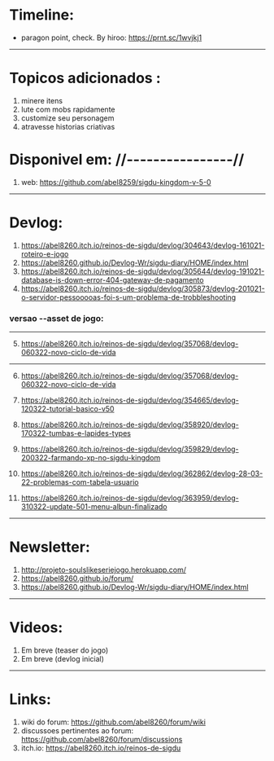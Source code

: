 # Timeline:
- paragon point, check. By hiroo: https://prnt.sc/1wvjkj1  

---

# Topicos adicionados :
1. minere itens
2. lute com mobs rapidamente  
3. customize seu personagem
4. atravesse historias criativas 



# Disponivel em: //----------------//
1. web: https://github.com/abel8259/sigdu-kingdom-v-5-0   

---

# Devlog:
1. https://abel8260.itch.io/reinos-de-sigdu/devlog/304643/devlog-161021-roteiro-e-jogo
2. https://abel8260.github.io/Devlog-Wr/sigdu-diary/HOME/index.html
3. https://abel8260.itch.io/reinos-de-sigdu/devlog/305644/devlog-191021-database-is-down-error-404-gateway-de-pagamento
4. https://abel8260.itch.io/reinos-de-sigdu/devlog/305873/devlog-201021-o-servidor-pessooooas-foi-s-um-problema-de-trobbleshooting

### versao --asset de jogo:  
---
5. https://abel8260.itch.io/reinos-de-sigdu/devlog/357068/devlog-060322-novo-ciclo-de-vida
---

6. https://abel8260.itch.io/reinos-de-sigdu/devlog/357068/devlog-060322-novo-ciclo-de-vida

7. https://abel8260.itch.io/reinos-de-sigdu/devlog/354665/devlog-120322-tutorial-basico-v50

8. https://abel8260.itch.io/reinos-de-sigdu/devlog/358920/devlog-170322-tumbas-e-lapides-types

9. https://abel8260.itch.io/reinos-de-sigdu/devlog/359829/devlog-200322-farmando-xp-no-sigdu-kingdom

10. https://abel8260.itch.io/reinos-de-sigdu/devlog/362862/devlog-28-03-22-problemas-com-tabela-usuario

11. https://abel8260.itch.io/reinos-de-sigdu/devlog/363959/devlog-310322-update-501-menu-albun-finalizado 

---

#  Newsletter:

1. http://projeto-soulslikeseriejogo.herokuapp.com/
2. https://abel8260.github.io/forum/
3. https://abel8260.github.io/Devlog-Wr/sigdu-diary/HOME/index.html

---

# Videos:
1. Em breve (teaser do jogo) 
2. Em breve (devlog inicial) 
---

# Links:
1. wiki do forum: https://github.com/abel8260/forum/wiki
2. discussoes pertinentes ao forum: https://github.com/abel8260/forum/discussions
3. itch.io: https://abel8260.itch.io/reinos-de-sigdu


